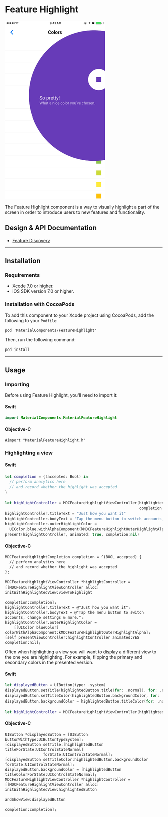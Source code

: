 <!--docs:
title:  "Feature Highlight"
layout: detail
section: components
excerpt: "Feature Highlight highlights a part of the screen in order to introduce users to new features and functionality."
-->

# Feature Highlight

<!--{% if site.link_to_site == "true" %}-->
<div class="article__asset article__asset--screenshot">
  <img src="docs/assets/feature_highlight.png" alt="Feature Highlight" width="320">
</div>
<!--{% else %}
<div class="article__asset article__asset--screenshot" markdown="1">
  <video src="docs/assets/feature_highlight.mp4" autoplay loop></video>
</div>
{% endif %}-->

The Feature Highlight component is a way to visually highlight a part of the screen in order to introduce users to new features and functionality.

## Design & API Documentation

<ul class="icon-list">
  <li class="icon-spec"><a href="https://material.google.com/growth-communications/feature-discovery.html">Feature Discovery</a></li>
</ul>

- - -

## Installation

### Requirements

- Xcode 7.0 or higher.
- iOS SDK version 7.0 or higher.

### Installation with CocoaPods

To add this component to your Xcode project using CocoaPods, add the following to your `Podfile`:

~~~
pod 'MaterialComponents/FeatureHighlight'
~~~

Then, run the following command:

~~~ bash
pod install
~~~

- - -

## Usage

### Importing

Before using Feature Highlight, you'll need to import it:

<!--<div class="material-code-render" markdown="1">-->
#### Swift
~~~ swift
import MaterialComponents.MaterialFeatureHighlight
~~~

#### Objective-C
~~~ objc
#import "MaterialFeatureHighlight.h"
~~~
<!--</div>-->

### Highlighting a view

<!--<div class="material-code-render" markdown="1">-->
#### Swift
~~~ swift
let completion = {(accepted: Bool) in
  // perform analytics here
  // and record whether the highlight was accepted
}

let highlightController = MDCFeatureHighlightViewController(highlightedView: viewToHighlight,
                                                            completion: completion)
highlightController.titleText = "Just how you want it"
highlightController.bodyText = "Tap the menu button to switch accounts, change settings & more."
highlightController.outerHighlightColor =
  UIColor.blue.withAlphaComponent(kMDCFeatureHighlightOuterHighlightAlpha)
present(highlightController, animated: true, completion:nil)
~~~

#### Objective-C
~~~ objc
MDCFeatureHighlightCompletion completion = ^(BOOL accepted) {
  // perform analytics here
  // and record whether the highlight was accepted
};

MDCFeatureHighlightViewController *highlightController =
[[MDCFeatureHighlightViewController alloc] initWithHighlightedView:viewToHighlight
                                                        completion:completion];
highlightController.titleText = @"Just how you want it";
highlightController.bodyText = @"Tap the menu button to switch accounts, change settings & more.";
highlightController.outerHighlightColor =
    [[UIColor blueColor] colorWithAlphaComponent:kMDCFeatureHighlightOuterHighlightAlpha];
[self presentViewController:highlightController animated:YES completion:nil];
~~~
<!--</div>-->

Often when highlighting a view you will want to display a different view to the one you are highlighting. For example, flipping the primary and secondary colors in the presented version.

<!--<div class="material-code-render" markdown="1">-->
#### Swift
~~~ swift
let displayedButton = UIButton(type: .system)
displayedButton.setTitle(highlightedButton.title(for: .normal), for: .normal)
displayedButton.setTitleColor(highlightedButton.backgroundColor, for: .normal)
displayedButton.backgroundColor = highlightedButton.titleColor(for: .normal)

let highlightController = MDCFeatureHighlightViewController(highlightedView: highlightedButton, andShow: displayedButton, completion: completion)
~~~

#### Objective-C
~~~ objc
UIButton *displayedButton = [UIButton buttonWithType:UIButtonTypeSystem];
[displayedButton setTitle:[highlightedButton titleForState:UIControlStateNormal]
                 forState:UIControlStateNormal];
[displayedButton setTitleColor:highlightedButton.backgroundColor forState:UIControlStateNormal];
displayedButton.backgroundColor = [highlightedButton titleColorForState:UIControlStateNormal];
MDCFeatureHighlightViewController *highlightController =
[[MDCFeatureHighlightViewController alloc] initWithHighlightedView:highlightedButton
                                                       andShowView:displayedButton
                                                        completion:completion];
~~~
<!--</div>-->

